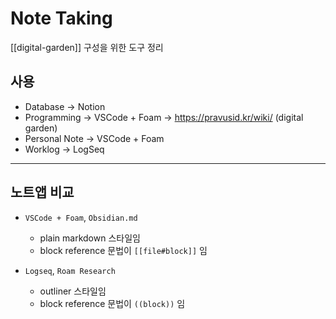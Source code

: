 # Note Taking

[[digital-garden]] 구성을 위한 도구 정리

## 사용

- Database → Notion
- Programming → VSCode + Foam → <https://pravusid.kr/wiki/> (digital garden)
- Personal Note → VSCode + Foam
- Worklog → LogSeq

---

## 노트앱 비교

- `VSCode + Foam`, `Obsidian.md`

  - plain markdown 스타일임
  - block reference 문법이 `[[file#block]]` 임

- `Logseq`, `Roam Research`

  - outliner 스타일임
  - block reference 문법이 `((block))` 임
